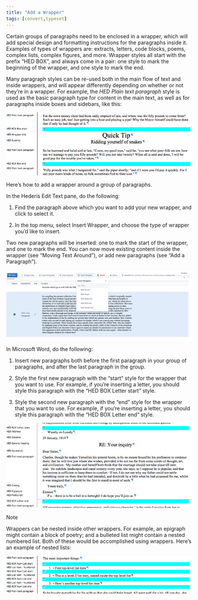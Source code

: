 ```yaml
---
title: "Add a Wrapper"
tags: [convert,typeset]
---
```

 
<html><body><section data-type="chapter" class="hsecchapter" data-hederis-type="hsecchapter" id="add-a-wrapper" data-pi-attrs="id: add-a-wrapper; data-tags: convert,typeset;" role="doc-chapter" data-tags="convert,typeset" data-author-name=" " data-book-title=" " title="Add a Wrapper"><p class="hblkp" data-hederis-type="hblkp" id="pVbsv6rpK">Certain groups of paragraphs need to be enclosed in a wrapper, which will add special design and formatting instructions for the paragraphs inside it. Examples of types of wrappers are: extracts, letters, code blocks, poems, complex lists, complex figures, and more. Wrapper styles all start with the prefix &#8220;HED BOX&#8221;, and always come in a pair: one style to mark the beginning of the wrapper, and one style to mark the end.</p><p class="hblkp" data-hederis-type="hblkp" id="p9FHcSl04">Many paragraph styles can be re-used both in the main flow of text and inside wrappers, and will appear differently depending on whether or not they&#8217;re in a wrapper. For example, the <em data-hederis-type="hspanem" id="prfe78Zcm">HED Plain text paragraph</em> style is used as the basic paragraph type for content in the main text, as well as for paragraphs inside boxes and sidebars, like this:</p><img data-hederis-type="hblkimg" class="hblkimg" id="pDA8QD8jZ" src="/images/wrapper1.png" data-img-src="/images/wrapper1.png"/><p class="hblkp" data-hederis-type="hblkp" id="pnyTqFFtO">Here&#8217;s how to add a wrapper around a group of paragraphs.</p><p class="hblkp" data-hederis-type="hblkp" id="paYppIfce">In the Hederis Edit Text pane, do the following:</p><ol class="hwprnumlist" data-hederis-type="hwprnumlist" id="pbqN70LL1"><li class="hblkoli" data-hederis-type="hblkoli" id="liqFap0KUk"><p class="hblkoli" data-hederis-type="hblklip" id="pWKgPENH3">Find the paragraph above which you want to add your new wrapper, and click to select it.</p></li><li class="hblkoli" data-hederis-type="hblkoli" id="liGklJOQbt"><p class="hblkoli" data-hederis-type="hblklip" id="prDqkZIKO">In the top menu, select Insert Wrapper, and choose the type of wrapper you&#8217;d like to insert.</p></li></ol><p class="hblkp" data-hederis-type="hblkp" id="pHtZ9BwFh">Two new paragraphs will be inserted: one to mark the start of the wrapper, and one to mark the end. You can now move existing content inside the wrapper (see &#8220;Moving Text Around&#8221;), or add new paragraphs (see &#8220;Add a Paragraph&#8221;).</p><img data-hederis-type="hblkimg" class="hblkimg" id="peo9CqdoJ" src="/images/wrapper2.png" data-img-src="/images/wrapper2.png"/><p class="hblkp" data-hederis-type="hblkp" id="pYox6zZDX">In Microsoft Word, do the following:</p><ol class="hwprnumlist" data-hederis-type="hwprnumlist" id="pEFCTSwne"><li class="hblkoli" data-hederis-type="hblkoli" id="liCytADJnH"><p class="hblkoli" data-hederis-type="hblklip" id="pubdeiTEV">Insert new paragraphs both before the first paragraph in your group of paragraphs, and after the last paragraph in the group.</p></li><li class="hblkoli" data-hederis-type="hblkoli" id="litInj0MLU"><p class="hblkoli" data-hederis-type="hblklip" id="pDsToSKdN">Style the first new paragraph with the &#8220;start&#8221; style for the wrapper that you want to use. For example, if you&#8217;re inserting a letter, you should style this paragraph with the &#8220;HED BOX Letter start&#8221; style.</p></li><li class="hblkoli" data-hederis-type="hblkoli" id="liqZSdO7sq"><p class="hblkoli" data-hederis-type="hblklip" id="pWUsvRyeG">Style the second new paragraph with the &#8220;end&#8221; style for the wrapper that you want to use. For example, if you&#8217;re inserting a letter, you should style this paragraph with the &#8220;HED BOX Letter end&#8221; style.</p></li></ol><img data-hederis-type="hblkimg" class="hblkimg" id="pq9wBmlOe" src="/images/letter1.png" data-img-src="/images/letter1.png"/><div class="hwprbox box" data-hederis-type="hwprbox" id="p1g4nH3fU" data-type="sidebar"><p class="hblktype" data-hederis-type="hblktype" id="pySfJq7eg">Note</p><p class="hblkp" data-hederis-type="hblkp" id="pVerTTy9m">Wrappers can be nested inside other wrappers. For example, an epigraph might contain a block of poetry; and a bulleted list might contain a nested numbered list. Both of these would be accomplished using wrappers. Here&#8217;s an example of nested lists:</p></div><img data-hederis-type="hblkimg" class="hblkimg" id="p7liJSvmN" src="/images/list1.png" data-img-src="/images/list1.png"/></section></body></html>

